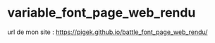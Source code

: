 # variable_font_page_web_rendu

url de mon site :
https://pigek.github.io/battle_font_page_web_rendu/
